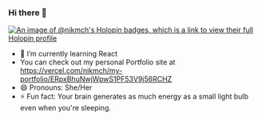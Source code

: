 ### Hi there 👋

[![An image of @nikmch's Holopin badges, which is a link to view their full Holopin profile](https://holopin.me/nikmch)](https://holopin.io/@nikmch)

- 🌱 I’m currently learning React
- You can check out my personal Portfolio site at https://vercel.com/nikmch/my-portfolio/ERpxBhuNwjWpwS1PF53V9j56RCHZ
- 😄 Pronouns: She/Her
- ⚡ Fun fact: Your brain generates as much energy as a small light bulb even when you're sleeping.
<!--
**Nikmch/Nikmch** is a ✨ _special_ ✨ repository because its `README.md` (this file) appears on your GitHub profile.

Here are some ideas to get you started:

- 🔭 I’m currently working on ...

- 👯 I’m looking to collaborate on ...
- 🤔 I’m looking for help with ...
- 💬 Ask me about ...
- 📫 How to reach me: ...

-->
